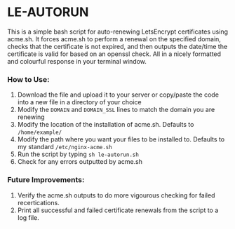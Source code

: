 # LE-AUTORUN
This is a simple bash script for auto-renewing LetsEncrypt certificates using acme.sh. It forces acme.sh to perform a renewal on the specified domain, checks that the certificate is not expired, and then outputs the date/time the certificate is valid for based on an openssl check. All in a nicely formatted and colourful response in your terminal window. 

### How to Use:
1. Download the file and upload it to your server or copy/paste the code into a new file in a directory of your choice
2. Modify the `DOMAIN` and `DOMAIN_SSL` lines to match the domain you are renewing
3. Modify the location of the installation of acme.sh. Defaults to `/home/example/`
4. Modify the path where you want your files to be installed to. Defaults to my standard `/etc/nginx-acme.sh`
5. Run the script by typing `sh le-autorun.sh`
6. Check for any errors outputted by acme.sh

### Future Improvements:
1. Verify the acme.sh outputs to do more vigourous checking for failed recertications. 
2. Print all successful and failed certificate renewals from the script to a log file.
